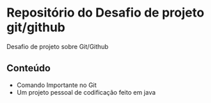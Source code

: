 # Repositório do Desafio de projeto git/github
Desafio de projeto sobre Git/Github

## Conteúdo
 - Comando Importante no Git
 - Um projeto pessoal de codificação feito em java
